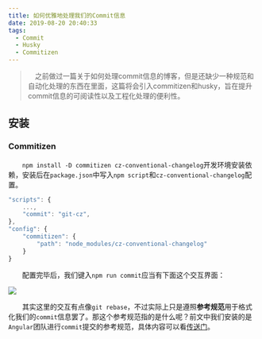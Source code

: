 ```yaml
---
title: 如何优雅地处理我们的Commit信息
date: 2019-08-20 20:40:33
tags:
  - Commit
  - Husky
  - Commitizen
---
```


> &emsp;之前做过一篇关于如何处理commit信息的博客，但是还缺少一种规范和自动化处理的东西在里面，这篇将会引入commitizen和husky，旨在提升commit信息的可阅读性以及工程化处理的便利性。

<escape><!-- more --></escape>

## 安装

### Commitizen

&emsp;&emsp;`npm install -D commitizen cz-conventional-changelog`开发环境安装依赖，安装后在`package.json`中写入`npm script`和`cz-conventional-changelog`配置。

```javascript
"scripts": {
    ...,
    "commit": "git-cz",
},
"config": {
    "commitizen": {
        "path": "node_modules/cz-conventional-changelog"
    }
}
```

&emsp;&emsp;配置完毕后，我们键入`npm run commit`应当有下面这个交互界面：

![](gitcz.jpg)

&emsp;&emsp;其实这里的交互有点像`git rebase`，不过实际上只是遵照**参考规范**用于格式化我们的`commit`信息罢了。那这个参考规范指的是什么呢？前文中我们安装的是`Angular`团队进行`commit`提交的参考规范，具体内容可以看[传送门](https://github.com/angular/angular.js/blob/master/DEVELOPERS.md#-git-commit-guidelines)。